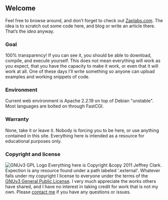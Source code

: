 ## Welcome ##

Feel free to browse around, and donʼt forget to check out [Zaplabs.com][1].  The idea is to scratch out some code here, and blog or write an article there.  Thatʼs the *idea* anyway.

### Goal ###

100% transparency!  If you can see it, you should be able to download, compile, and execute yourself.  This does not mean everything will work as you expect, that you have the capacity to make it work, or even that it will work at all.  One of these days Iʼll write something so anyone can upload examples and working snippets of code.

### Environment ###

Current web environment is Apache 2.2.19 on top of Debian "unstable".  Most languages are bolted on through FastCGI.

### Warranty ###

None, take it or leave it.  Nobody is forcing you to be here, or use anything contained in this site.  Everything here is intended as a resource for educational purposes only.

### Copyright and license ###

![GNUv3 GPL Logo][2]
Everything here is Copyright &copy 2011 Jeffrey Clark.  Expection is any resource found under a path labeled '.external'.  Whatever falls under my copyright I license to everyone under the terms of the [GNUv3 General Public License][3].  I very much appreciate the works others have shared, and I have no interest in taking credit for work that is not my own.  Please [contact me][4] if you have any questions or issues.


[1]: http://zaplabs.com/
[2]: http://www.gnu.org/graphics/gplv3-88x31.png "GNUv3 GPL Logo"
[3]: http://www.gnu.org/copyleft/gpl.html
[4]: http://zaplabs.com/contact
